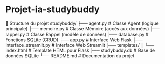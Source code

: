 # Projet-ia-studybuddy
📁 Structure du projet
studybuddy/
├── agent.py                  # Classe Agent (logique principale)
├── memoire.py                # Classe Mémoire (accès aux données)
├── rappel.py                 # Classe Rappel (modèle de données)
├── database.py               # Fonctions SQLite (CRUD)
├── app.py                    # Interface Web Flask
├── interface_streamlit.py    # Interface Web Streamlit
├── templates/
│   └── index.html            # Template HTML pour Flask
├── studybuddy.db             # Base de données SQLite
└── README.md                 # Documentation du projet

